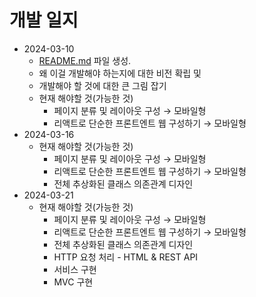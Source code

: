 # 개발 일지

- 2024-03-10
    - [README.md](http://README.md) 파일 생성.
    - 왜 이걸 개발해야 하는지에 대한 비전 확립 및
    - 개발해야 할 것에 대한 큰 그림 잡기
    - 현재 해야할 것(가능한 것)
        - 페이지 분류 및 레이아웃 구성 → 모바일형
        - 리액트로 단순한 프론트엔트 웹 구성하기 → 모바일형
- 2024-03-16
    - 현재 해야할 것(가능한 것)
        - 페이지 분류 및 레이아웃 구성 → 모바일형
        - 리액트로 단순한 프론트엔트 웹 구성하기 → 모바일형
        - 전체 추상화된 클래스 의존관계 디자인
- 2024-03-21
    - 현재 해야할 것(가능한 것)
        - 페이지 분류 및 레이아웃 구성 → 모바일형
        - 리액트로 단순한 프론트엔트 웹 구성하기 → 모바일형
        - 전체 추상화된 클래스 의존관계 디자인
        - HTTP 요청 처리 - HTML & REST API
        - 서비스 구현
        - MVC 구현
